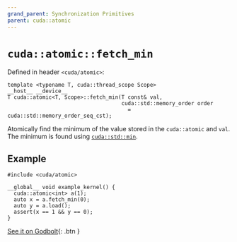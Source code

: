 ```yaml
---
grand_parent: Synchronization Primitives
parent: cuda::atomic
---
```


# `cuda::atomic::fetch_min`

Defined in header `<cuda/atomic>`:

```cuda
template <typename T, cuda::thread_scope Scope>
__host__ __device__
T cuda::atomic<T, Scope>::fetch_min(T const& val,
                                    cuda::std::memory_order order
                                      = cuda::std::memory_order_seq_cst);
```

Atomically find the minimum of the value stored in the `cuda::atomic` and `val`.
The minimum is found using [`cuda::std::min`].

## Example

```cuda
#include <cuda/atomic>

__global__ void example_kernel() {
  cuda::atomic<int> a(1);
  auto x = a.fetch_min(0);
  auto y = a.load();
  assert(x == 1 && y == 0);
}
```

[See it on Godbolt](https://godbolt.org/z/vMj9e5hdv){: .btn }


[`cuda::std::min`]: https://en.cppreference.com/w/cpp/algorithm/min

